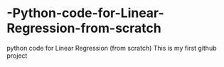 # -Python-code-for-Linear-Regression-from-scratch
 python code for Linear Regression (from scratch)
This is my first github project
